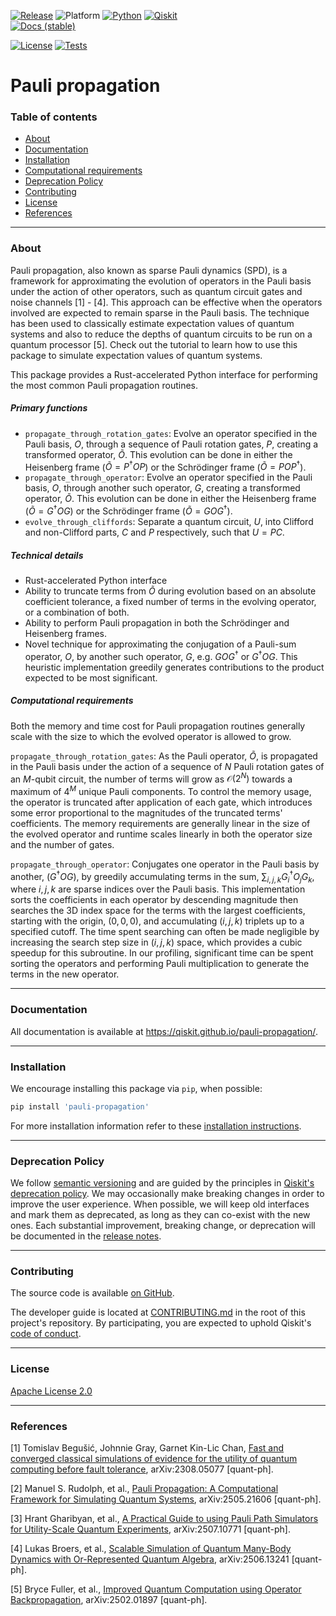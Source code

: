 <!-- SHIELDS -->
<div align="left">

  [![Release](https://img.shields.io/pypi/v/pauli-propagation.svg?label=Release)](https://github.com/Qiskit/pauli-propagation/releases)
  ![Platform](https://img.shields.io/badge/%F0%9F%92%BB_Platform-Linux%20%7C%20macOS-blue)
  [![Python](https://img.shields.io/pypi/pyversions/pauli-propagation?label=Python&logo=python)](https://www.python.org/)
  [![Qiskit](https://img.shields.io/badge/Qiskit%20-%20%3E%3D1.2%20-%20%236133BD?logo=Qiskit)](https://github.com/Qiskit/qiskit)
<br />
  [![Docs (stable)](https://img.shields.io/badge/%F0%9F%93%84%20Docs-stable-blue.svg)](https://qiskit.github.io/pauli-propagation/)
  <!-- [![DOI](https://zenodo.org/badge/DOI/TODO](https://zenodo.org/doi/TODO -->
  [![License](https://img.shields.io/github/license/Qiskit/pauli-propagation?label=License)](LICENSE.txt)
  [![Tests](https://github.com/Qiskit/pauli-propagation/actions/workflows/test_latest_versions.yml/badge.svg)](https://github.com/Qiskit/pauli-propagation/actions/workflows/test_latest_versions.yml)

# Pauli propagation

### Table of contents

* [About](#about)
* [Documentation](#documentation)
* [Installation](#installation)
* [Computational requirements](#computational-requirements)
* [Deprecation Policy](#deprecation-policy)
* [Contributing](#contributing)
* [License](#license)
* [References](#references)

----------------------------------------------------------------------------------------------------

### About

Pauli propagation, also known as sparse Pauli dynamics (SPD), is a framework for approximating the
evolution of operators in the Pauli basis under the action of other operators, such as quantum
circuit gates and noise channels [1] - [4]. This approach can be effective when the operators
involved are expected to remain sparse in the Pauli basis. The technique has been used to classically
estimate expectation values of quantum systems and also to reduce the depths of quantum circuits to
be run on a quantum processor [5]. Check out the tutorial to learn how to use this package to simulate
expectation values of quantum systems.

This package provides a Rust-accelerated Python interface for performing the most common Pauli
propagation routines.

##### Primary functions

- ``propagate_through_rotation_gates``: Evolve an operator specified in the Pauli basis, $O$, through a
sequence of Pauli rotation gates, $P$, creating a transformed operator, $\tilde{O}$. This evolution
can be done in either the Heisenberg frame ($\tilde{O} = P^{\dagger}OP$) or the Schrödinger frame
($\tilde{O} = POP^{\dagger}$).
- ``propagate_through_operator``: Evolve an operator specified in the Pauli basis, $O$, through
another such operator, $G$, creating a transformed operator, $\tilde{O}$. This evolution can be done
in either the Heisenberg frame ($\tilde{O} = G^{\dagger}OG$) or the Schrödinger frame
($\tilde{O} = GOG^{\dagger}$).
- ``evolve_through_cliffords``: Separate a quantum circuit, $U$, into Clifford and non-Clifford
parts, $C$ and $P$ respectively, such that $U = PC$.

##### Technical details

- Rust-accelerated Python interface
- Ability to truncate terms from $\tilde{O}$ during evolution based on an absolute coefficient
tolerance, a fixed number of terms in the evolving operator, or a combination of both.
- Ability to perform Pauli propagation in both the Schrödinger and Heisenberg frames.
- Novel technique for approximating the conjugation of a Pauli-sum operator, $O$, by another such
operator, $G$, e.g. $GOG^{\dagger}$ or $G^{\dagger}OG$. This heuristic implementation greedily
generates contributions to the product expected to be most significant.

##### Computational requirements

Both the memory and time cost for Pauli propagation routines generally scale with the size to which
the evolved operator is allowed to grow.

``propagate_through_rotation_gates``: As the Pauli operator, $\tilde{O}$, is propagated in the Pauli
basis under the action of a sequence of $N$ Pauli rotation gates of an $M$-qubit circuit, the number
of terms will grow as $\mathcal{O}(2^{N})$ towards a maximum of $4^M$ unique Pauli components. To
control the memory usage, the operator is truncated after application of each gate, which introduces
some error proportional to the magnitudes of the truncated terms' coefficients. The memory
requirements are generally linear in the size of the evolved operator and runtime scales linearly
in both the operator size and the number of gates.

``propagate_through_operator``: Conjugates one operator in the Pauli basis by another,
($G^{\dagger}OG$), by greedily accumulating terms in the sum, $\sum_{i,j,k}G^{\dagger}_iO_jG_k$,
where $i,j,k$ are sparse indices over the Pauli basis. This implementation sorts the coefficients in
each operator by descending magnitude then searches the 3D index space for the terms with the largest coefficients, starting with the origin, $(0, 0, 0)$, and accumulating $(i,j,k)$ triplets up to a specified cutoff. The time spent searching can often be made negligible by increasing the search step size in $(i,j,k)$ space, which provides a cubic speedup for this subroutine. In our profiling, significant time can be spent sorting the operators and performing Pauli multiplication to generate the terms in the new operator.

----------------------------------------------------------------------------------------------------

### Documentation

All documentation is available at https://qiskit.github.io/pauli-propagation/.

----------------------------------------------------------------------------------------------------

### Installation

We encourage installing this package via `pip`, when possible:

```bash
pip install 'pauli-propagation'
```

For more installation information refer to these [installation instructions](docs/install.rst).

----------------------------------------------------------------------------------------------------

### Deprecation Policy

We follow [semantic versioning](https://semver.org/) and are guided by the principles in
[Qiskit's deprecation policy](https://github.com/Qiskit/qiskit/blob/main/DEPRECATION.md).
We may occasionally make breaking changes in order to improve the user experience.
When possible, we will keep old interfaces and mark them as deprecated, as long as they can co-exist with the
new ones.
Each substantial improvement, breaking change, or deprecation will be documented in the
[release notes](https://qiskit.github.io/pauli-propagation/release-notes.html).

----------------------------------------------------------------------------------------------------

### Contributing

The source code is available [on GitHub](https://github.com/Qiskit/pauli-propagation).

The developer guide is located at [CONTRIBUTING.md](https://github.com/Qiskit/pauli-propagation/blob/main/CONTRIBUTING.md)
in the root of this project's repository.
By participating, you are expected to uphold Qiskit's [code of conduct](https://github.com/Qiskit/qiskit/blob/main/CODE_OF_CONDUCT.md).

----------------------------------------------------------------------------------------------------

### License

[Apache License 2.0](LICENSE.txt)

----------------------------------------------------------------------------------------------------

### References

[1] Tomislav Begušić, Johnnie Gray, Garnet Kin-Lic Chan, [Fast and converged classical simulations of evidence for the utility of quantum computing before fault tolerance](https://arxiv.org/abs/2308.05077), arXiv:2308.05077 [quant-ph].

[2] Manuel S. Rudolph, et al., [Pauli Propagation: A Computational Framework for Simulating Quantum Systems](https://arxiv.org/abs/2505.21606), arXiv:2505.21606 [quant-ph].

[3] Hrant Gharibyan, et al., [A Practical Guide to using Pauli Path Simulators for Utility-Scale Quantum Experiments](https://arxiv.org/abs/2507.10771), arXiv:2507.10771 [quant-ph].

[4] Lukas Broers, et al., [Scalable Simulation of Quantum Many-Body Dynamics with Or-Represented Quantum Algebra](https://arxiv.org/abs/2506.13241), arXiv:2506.13241 [quant-ph].

[5] Bryce Fuller, et al., [Improved Quantum Computation using Operator Backpropagation](https://arxiv.org/abs/2502.01897), arXiv:2502.01897 [quant-ph].
